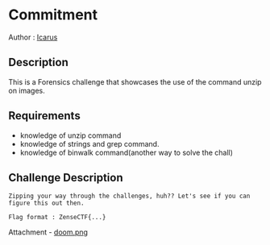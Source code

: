 # Commitment

Author : [Icarus](https://github.com/Icarus131)

## Description

This is a Forensics challenge that showcases the use of the command unzip on images.

## Requirements

- knowledge of unzip command
- knowledge of strings and grep command.
- knowledge of binwalk command(another way to solve the chall)

## Challenge Description

```
Zipping your way through the challenges, huh?? Let's see if you can figure this out then.

Flag format : ZenseCTF{...}
```

Attachment - [doom.png](lo.com)
